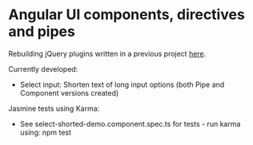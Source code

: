 # Angular UI components, directives and pipes
  
Rebuilding jQuery plugins written in a previous project [here](https://github.com/BumbleB2na/web-dev-suite).  
  
Currently developed:
- Select input: Shorten text of long input options (both Pipe and Component versions created)

Jasmine tests using Karma:  
- See select-shorted-demo.component.spec.ts for tests - run karma using: npm test  
